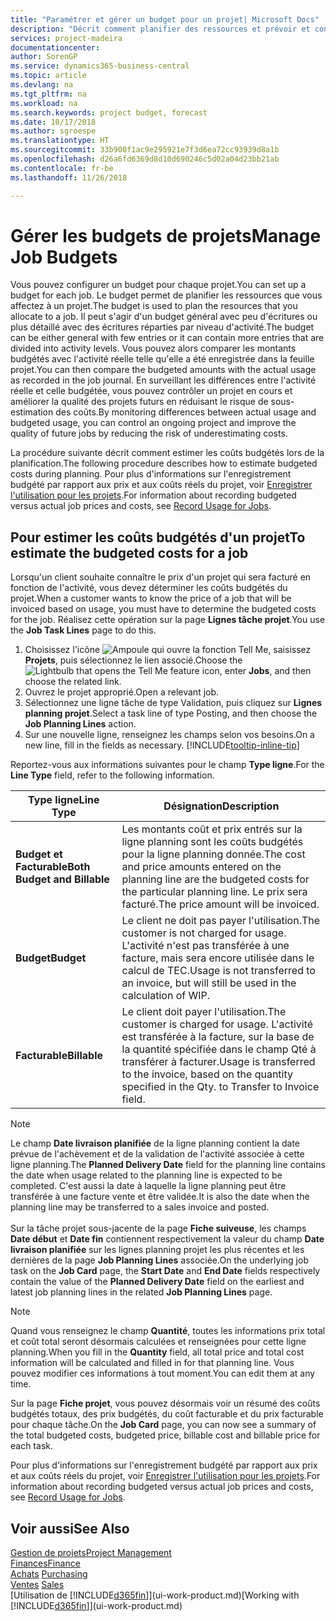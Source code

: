```yaml
---
title: "Paramétrer et gérer un budget pour un projet| Microsoft Docs"
description: "Décrit comment planifier des ressources et prévoir et contrôler les coûts d'un projet en définissant un budget pour chaque projet."
services: project-madeira
documentationcenter: 
author: SorenGP
ms.service: dynamics365-business-central
ms.topic: article
ms.devlang: na
ms.tgt_pltfrm: na
ms.workload: na
ms.search.keywords: project budget, forecast
ms.date: 10/17/2018
ms.author: sgroespe
ms.translationtype: HT
ms.sourcegitcommit: 33b900f1ac9e295921e7f3d6ea72cc93939d8a1b
ms.openlocfilehash: d26a6fd6369d8d10d690246c5d02a04d23bb21ab
ms.contentlocale: fr-be
ms.lasthandoff: 11/26/2018

---
```

# <a name="manage-job-budgets"></a><span data-ttu-id="f6619-103">Gérer les budgets de projets</span><span class="sxs-lookup"><span data-stu-id="f6619-103">Manage Job Budgets</span></span>
<span data-ttu-id="f6619-104">Vous pouvez configurer un budget pour chaque projet.</span><span class="sxs-lookup"><span data-stu-id="f6619-104">You can set up a budget for each job.</span></span> <span data-ttu-id="f6619-105">Le budget permet de planifier les ressources que vous affectez à un projet.</span><span class="sxs-lookup"><span data-stu-id="f6619-105">The budget is used to plan the resources that you allocate to a job.</span></span> <span data-ttu-id="f6619-106">Il peut s'agir d'un budget général avec peu d'écritures ou plus détaillé avec des écritures réparties par niveau d'activité.</span><span class="sxs-lookup"><span data-stu-id="f6619-106">The budget can be either general with few entries or it can contain more entries that are divided into activity levels.</span></span> <span data-ttu-id="f6619-107">Vous pouvez alors comparer les montants budgétés avec l'activité réelle telle qu'elle a été enregistrée dans la feuille projet.</span><span class="sxs-lookup"><span data-stu-id="f6619-107">You can then compare the budgeted amounts with the actual usage as recorded in the job journal.</span></span> <span data-ttu-id="f6619-108">En surveillant les différences entre l'activité réelle et celle budgétée, vous pouvez contrôler un projet en cours et améliorer la qualité des projets futurs en réduisant le risque de sous-estimation des coûts.</span><span class="sxs-lookup"><span data-stu-id="f6619-108">By monitoring differences between actual usage and budgeted usage, you can control an ongoing project and improve the quality of future jobs by reducing the risk of underestimating costs.</span></span>

<span data-ttu-id="f6619-109">La procédure suivante décrit comment estimer les coûts budgétés lors de la planification.</span><span class="sxs-lookup"><span data-stu-id="f6619-109">The following procedure describes how to estimate budgeted costs during planning.</span></span> <span data-ttu-id="f6619-110">Pour plus d'informations sur l'enregistrement budgété par rapport aux prix et aux coûts réels du projet, voir [Enregistrer l'utilisation pour les projets](projects-how-record-job-usage.md).</span><span class="sxs-lookup"><span data-stu-id="f6619-110">For information about recording budgeted versus actual job prices and costs, see [Record Usage for Jobs](projects-how-record-job-usage.md).</span></span>  

## <a name="JobBudgetCosts"></a> <span data-ttu-id="f6619-111">Pour estimer les coûts budgétés d'un projet</span><span class="sxs-lookup"><span data-stu-id="f6619-111">To estimate the budgeted costs for a job</span></span>
<span data-ttu-id="f6619-112">Lorsqu'un client souhaite connaître le prix d'un projet qui sera facturé en fonction de l'activité, vous devez déterminer les coûts budgétés du projet.</span><span class="sxs-lookup"><span data-stu-id="f6619-112">When a customer wants to know the price of a job that will be invoiced based on usage, you must have to determine the budgeted costs for the job.</span></span> <span data-ttu-id="f6619-113">Réalisez cette opération sur la page **Lignes tâche projet**.</span><span class="sxs-lookup"><span data-stu-id="f6619-113">You use the **Job Task Lines** page to do this.</span></span>

1. <span data-ttu-id="f6619-114">Choisissez l'icône ![Ampoule qui ouvre la fonction Tell Me](media/ui-search/search_small.png "Dites-moi ce que vous voulez faire"), saisissez **Projets**, puis sélectionnez le lien associé.</span><span class="sxs-lookup"><span data-stu-id="f6619-114">Choose the ![Lightbulb that opens the Tell Me feature](media/ui-search/search_small.png "Tell me what you want to do") icon, enter **Jobs**, and then choose the related link.</span></span>  
2. <span data-ttu-id="f6619-115">Ouvrez le projet approprié.</span><span class="sxs-lookup"><span data-stu-id="f6619-115">Open a relevant job.</span></span>
3. <span data-ttu-id="f6619-116">Sélectionnez une ligne tâche de type Validation, puis cliquez sur **Lignes planning projet**.</span><span class="sxs-lookup"><span data-stu-id="f6619-116">Select a task line of type Posting, and then choose the **Job Planning Lines** action.</span></span>
4. <span data-ttu-id="f6619-117">Sur une nouvelle ligne, renseignez les champs selon vos besoins.</span><span class="sxs-lookup"><span data-stu-id="f6619-117">On a new line, fill in the fields as necessary.</span></span> [!INCLUDE[tooltip-inline-tip](includes/tooltip-inline-tip_md.md)]   

<span data-ttu-id="f6619-118">Reportez-vous aux informations suivantes pour le champ **Type ligne**.</span><span class="sxs-lookup"><span data-stu-id="f6619-118">For the **Line Type** field, refer to the following information.</span></span>  

| <span data-ttu-id="f6619-119">Type ligne</span><span class="sxs-lookup"><span data-stu-id="f6619-119">Line Type</span></span> | <span data-ttu-id="f6619-120">Désignation</span><span class="sxs-lookup"><span data-stu-id="f6619-120">Description</span></span> |
| --- | --- |
| <span data-ttu-id="f6619-121">**Budget et Facturable**</span><span class="sxs-lookup"><span data-stu-id="f6619-121">**Both Budget and Billable**</span></span> |<span data-ttu-id="f6619-122">Les montants coût et prix entrés sur la ligne planning sont les coûts budgétés pour la ligne planning donnée.</span><span class="sxs-lookup"><span data-stu-id="f6619-122">The cost and price amounts entered on the planning line are the budgeted costs for the particular planning line.</span></span> <span data-ttu-id="f6619-123">Le prix sera facturé.</span><span class="sxs-lookup"><span data-stu-id="f6619-123">The price amount will be invoiced.</span></span> |
| <span data-ttu-id="f6619-124">**Budget**</span><span class="sxs-lookup"><span data-stu-id="f6619-124">**Budget**</span></span> |<span data-ttu-id="f6619-125">Le client ne doit pas payer l'utilisation.</span><span class="sxs-lookup"><span data-stu-id="f6619-125">The customer is not charged for usage.</span></span> <span data-ttu-id="f6619-126">L'activité n'est pas transférée à une facture, mais sera encore utilisée dans le calcul de TEC.</span><span class="sxs-lookup"><span data-stu-id="f6619-126">Usage is not transferred to an invoice, but will still be used in the calculation of WIP.</span></span> |
| <span data-ttu-id="f6619-127">**Facturable**</span><span class="sxs-lookup"><span data-stu-id="f6619-127">**Billable**</span></span> |<span data-ttu-id="f6619-128">Le client doit payer l'utilisation.</span><span class="sxs-lookup"><span data-stu-id="f6619-128">The customer is charged for usage.</span></span> <span data-ttu-id="f6619-129">L'activité est transférée à la facture, sur la base de la quantité spécifiée dans le champ Qté à transférer à facturer.</span><span class="sxs-lookup"><span data-stu-id="f6619-129">Usage is transferred to the invoice, based on the quantity specified in the Qty. to Transfer to Invoice field.</span></span> |

> [!NOTE]  
> <span data-ttu-id="f6619-130">Le champ **Date livraison planifiée** de la ligne planning contient la date prévue de l'achèvement et de la validation de l'activité associée à cette ligne planning.</span><span class="sxs-lookup"><span data-stu-id="f6619-130">The **Planned Delivery Date** field for the planning line contains the date when usage related to the planning line is expected to be completed.</span></span> <span data-ttu-id="f6619-131">C'est aussi la date à laquelle la ligne planning peut être transférée à une facture vente et être validée.</span><span class="sxs-lookup"><span data-stu-id="f6619-131">It is also the date when the planning line may be transferred to a sales invoice and posted.</span></span> <br /><br /> <span data-ttu-id="f6619-132">Sur la tâche projet sous-jacente de la page **Fiche suiveuse**, les champs **Date début** et **Date fin** contiennent respectivement la valeur du champ **Date livraison planifiée** sur les lignes planning projet les plus récentes et les dernières de la page **Job Planning Lines** associée.</span><span class="sxs-lookup"><span data-stu-id="f6619-132">On the underlying job task on the **Job Card** page, the **Start Date** and **End Date** fields respectively contain the value of the **Planned Delivery Date** field on the earliest and latest job planning lines in the related **Job Planning Lines** page.</span></span>

> [!NOTE]  
>   <span data-ttu-id="f6619-133">Quand vous renseignez le champ **Quantité**, toutes les informations prix total et coût total seront désormais calculées et renseignées pour cette ligne planning.</span><span class="sxs-lookup"><span data-stu-id="f6619-133">When you fill in the **Quantity** field, all total price and total cost information will be calculated and filled in for that planning line.</span></span> <span data-ttu-id="f6619-134">Vous pouvez modifier ces informations à tout moment.</span><span class="sxs-lookup"><span data-stu-id="f6619-134">You can edit them at any time.</span></span>

<span data-ttu-id="f6619-135">Sur la page **Fiche projet**, vous pouvez désormais voir un résumé des coûts budgétés totaux, des prix budgétés, du coût facturable et du prix facturable pour chaque tâche.</span><span class="sxs-lookup"><span data-stu-id="f6619-135">On the **Job Card** page, you can now see a summary of the total budgeted costs, budgeted price, billable cost and billable price for each task.</span></span>

<span data-ttu-id="f6619-136">Pour plus d'informations sur l'enregistrement budgété par rapport aux prix et aux coûts réels du projet, voir [Enregistrer l'utilisation pour les projets](projects-how-record-job-usage.md).</span><span class="sxs-lookup"><span data-stu-id="f6619-136">For information about recording budgeted versus actual job prices and costs, see [Record Usage for Jobs](projects-how-record-job-usage.md).</span></span>

## <a name="see-also"></a><span data-ttu-id="f6619-137">Voir aussi</span><span class="sxs-lookup"><span data-stu-id="f6619-137">See Also</span></span>
[<span data-ttu-id="f6619-138">Gestion de projets</span><span class="sxs-lookup"><span data-stu-id="f6619-138">Project Management</span></span>](projects-manage-projects.md)  
[<span data-ttu-id="f6619-139">Finances</span><span class="sxs-lookup"><span data-stu-id="f6619-139">Finance</span></span>](finance.md)  
<span data-ttu-id="f6619-140">[Achats](purchasing-manage-purchasing.md)       </span><span class="sxs-lookup"><span data-stu-id="f6619-140">[Purchasing](purchasing-manage-purchasing.md)       </span></span>  
<span data-ttu-id="f6619-141">[Ventes](sales-manage-sales.md)    </span><span class="sxs-lookup"><span data-stu-id="f6619-141">[Sales](sales-manage-sales.md)    </span></span>  
<span data-ttu-id="f6619-142">[Utilisation de [!INCLUDE[d365fin](includes/d365fin_md.md)]](ui-work-product.md)</span><span class="sxs-lookup"><span data-stu-id="f6619-142">[Working with [!INCLUDE[d365fin](includes/d365fin_md.md)]](ui-work-product.md)</span></span>  

